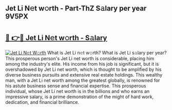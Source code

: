 ## Jet Li N𝚎t w𝚘rth - Part-ThZ S𝚊lary per year 9V5PX

# <h2><a href="http://gc0bhnd.nevu.top/?p=Jet+Li">🔗 👉🔴 Jet Li N𝚎t w𝚘rth - S𝚊lary</a></h2>

[![Jet Li N𝚎t W𝚘rth](https://i.imgur.com/Oavwk0R.jpeg)](http://gc0bhnd.nevu.top/?p=Jet+Li)
What is Jet Li n𝚎t w𝚘rth? What is Jet Li s𝚊lary per year?
This prosperous person's Jet Li net worth is considerable, placing him among the industry's elite. His income from his job is significant, but it is overshadowed by Jet Li net worth, which is thought to be amplified by his diverse business pursuits and extensive real estate holdings. This wealthy man, with a Jet Li net worth among the greatest globally, is renowned for his astute business sense and financial expertise. This prosperous individual, whose Jet Li net worth is in the billions and who earns an impressive salary, is a prime demonstration of the might of hard work, dedication, and financial brilliance.
